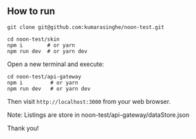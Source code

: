 ## How to run

    git clone git@github.com:kumarasinghe/noon-test.git

    cd noon-test/skin
    npm i        # or yarn
    npm run dev  # or yarn dev

Open a new terminal and execute:

    cd noon-test/api-gateway
    npm i         # or yarn
    npm run dev   # or yarn dev

Then visit `http://localhost:3000` from your web browser.

Note:
Listings are store in noon-test/api-gateway/dataStore.json

Thank you!
